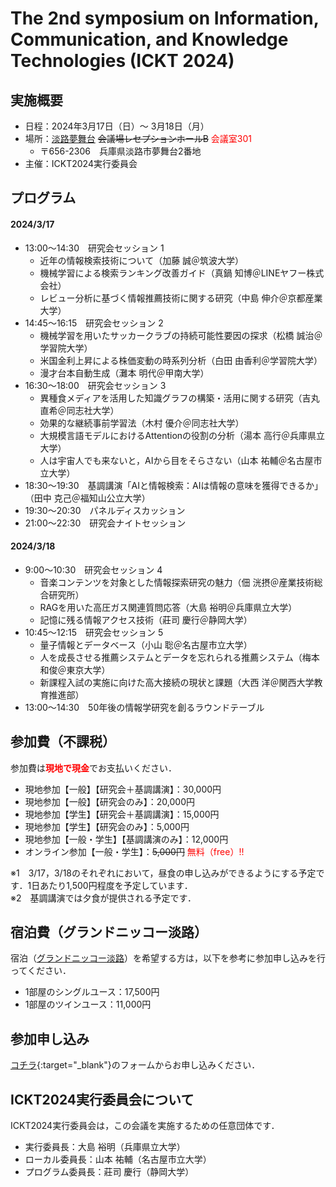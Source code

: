 # The 2nd symposium on Information, Communication, and Knowledge Technologies (ICKT 2024) 

## 実施概要
* 日程：2024年3月17日（日）～ 3月18日（月）
* 場所：[淡路夢舞台](https://www.yumebutai.co.jp) ~~会議場レセプションホールB~~ <span style='color:red;'>会議室301</span>
  * 〒656-2306　兵庫県淡路市夢舞台2番地 
* 主催：ICKT2024実行委員会

## プログラム
#### 2024/3/17
* 13:00～14:30　研究会セッション 1
  * 近年の情報検索技術について（加藤 誠＠筑波大学）
  * 機械学習による検索ランキング改善ガイド（真鍋 知博＠LINEヤフー株式会社）
  * レビュー分析に基づく情報推薦技術に関する研究（中島 伸介＠京都産業大学）
* 14:45～16:15　研究会セッション 2
  * 機械学習を用いたサッカークラブの持続可能性要因の探求（松橋 誠治＠学習院大学）
  * 米国金利上昇による株価変動の時系列分析（白田 由香利＠学習院大学）
  * 漫才台本自動生成（灘本 明代＠甲南大学）
* 16:30～18:00　研究会セッション 3
  * 異種食メディアを活用した知識グラフの構築・活用に関する研究（吉丸 直希＠同志社大学）
  * 効果的な継続事前学習法（木村 優介＠同志社大学）
  * 大規模言語モデルにおけるAttentionの役割の分析（湯本 高行＠兵庫県立大学）
  * 人は宇宙人でも来ないと，AIから目をそらさない（山本 祐輔＠名古屋市立大学）   
* 18:30～19:30　基調講演「AIと情報検索：AIは情報の意味を獲得できるか」（田中 克己＠福知山公立大学）
* 19:30〜20:30　パネルディスカッション
* 21:00～22:30　研究会ナイトセッション

#### 2024/3/18
* 9:00～10:30　研究会セッション 4
  * 音楽コンテンツを対象とした情報探索研究の魅力（佃 洸摂＠産業技術総合研究所）
  * RAGを用いた高圧ガス関連質問応答（大島 裕明＠兵庫県立大学）
  * 記憶に残る情報アクセス技術（莊司 慶行＠静岡大学）
* 10:45～12:15　研究会セッション 5
  * 量子情報とデータベース（小山 聡＠名古屋市立大学）
  * 人を成長させる推薦システムとデータを忘れられる推薦システム（梅本 和俊＠東京大学）
  * 新課程入試の実施に向けた高大接続の現状と課題（大西 洋＠関西大学教育推進部）
* 13:00～14:30　50年後の情報学研究を創るラウンドテーブル

## 参加費（不課税）
参加費は<span style='color:red;'>**現地で現金**</span>でお支払いください．
* 現地参加【一般】【研究会＋基調講演】：30,000円
* 現地参加【一般】【研究会のみ】：20,000円
* 現地参加【学生】【研究会＋基調講演】：15,000円
* 現地参加【学生】【研究会のみ】：5,000円
* 現地参加【一般・学生】【基調講演のみ】：12,000円
* オンライン参加【一般・学生】：~~5,000円~~ <span style='color:red;'>無料（free）!!</span>

※1　3/17，3/18のそれぞれにおいて，昼食の申し込みができるようにする予定です．1日あたり1,500円程度を予定しています．<br />
※2　基調講演では夕食が提供される予定です．


## 宿泊費（グランドニッコー淡路）
宿泊（[グランドニッコー淡路](https://www.okura-nikko.com/ja/japan/awaji/grand-nikko-awaji/)）を希望する方は，以下を参考に参加申し込みを行ってください．
* 1部屋のシングルユース：17,500円
* 1部屋のツインユース：11,000円

## 参加申し込み
[コチラ](https://forms.gle/EkaXSMgoZv6MvdqDA){:target="_blank"}のフォームからお申し込みください．

## ICKT2024実行委員会について
ICKT2024実行委員会は，この会議を実施するための任意団体です．
* 実行委員長：大島 裕明（兵庫県立大学）
* ローカル委員長：山本 祐輔（名古屋市立大学）
* プログラム委員長：莊司 慶行（静岡大学）

